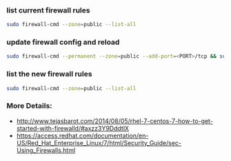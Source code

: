 ### list current firewall rules

```bash
sudo firewall-cmd --zone=public --list-all
```

### update firewall config and reload

```bash
sudo firewall-cmd --permanent --zone=public --add-port=<PORT>/tcp && sudo firewall-cmd –reload
```

### list the new firewall rules

```bash
sudo firewall-cmd --zone=public --list-all
```

### More Details: 
* http://www.tejasbarot.com/2014/08/05/rhel-7-centos-7-how-to-get-started-with-firewalld/#axzz3Y9DddtlX
* https://access.redhat.com/documentation/en-US/Red_Hat_Enterprise_Linux/7/html/Security_Guide/sec-Using_Firewalls.html
